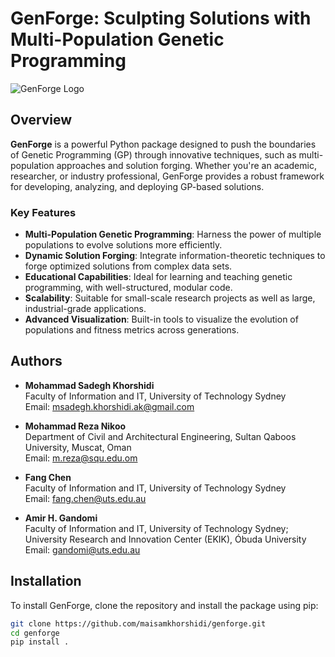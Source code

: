 # GenForge: Sculpting Solutions with Multi-Population Genetic Programming

![GenForge Logo](GenForge_Logo.png)  <!-- Optional: Add a logo or banner image -->

## Overview

**GenForge** is a powerful Python package designed to push the boundaries of Genetic Programming (GP) through innovative techniques, such as multi-population approaches and solution forging. Whether you're an academic, researcher, or industry professional, GenForge provides a robust framework for developing, analyzing, and deploying GP-based solutions.

### Key Features

- **Multi-Population Genetic Programming**: Harness the power of multiple populations to evolve solutions more efficiently.
- **Dynamic Solution Forging**: Integrate information-theoretic techniques to forge optimized solutions from complex data sets.
- **Educational Capabilities**: Ideal for learning and teaching genetic programming, with well-structured, modular code.
- **Scalability**: Suitable for small-scale research projects as well as large, industrial-grade applications.
- **Advanced Visualization**: Built-in tools to visualize the evolution of populations and fitness metrics across generations.

## Authors

- **Mohammad Sadegh Khorshidi**  
  Faculty of Information and IT, University of Technology Sydney  
  Email: msadegh.khorshidi.ak@gmail.com  

- **Mohammad Reza Nikoo**  
  Department of Civil and Architectural Engineering, Sultan Qaboos University, Muscat, Oman  
  Email: m.reza@squ.edu.om  

- **Fang Chen**  
  Faculty of Information and IT, University of Technology Sydney  
  Email: fang.chen@uts.edu.au  

- **Amir H. Gandomi**  
  Faculty of Information and IT, University of Technology Sydney;  
  University Research and Innovation Center (EKIK), Óbuda University  
  Email: gandomi@uts.edu.au  

## Installation

To install GenForge, clone the repository and install the package using pip:

```bash
git clone https://github.com/maisamkhorshidi/genforge.git
cd genforge
pip install .
